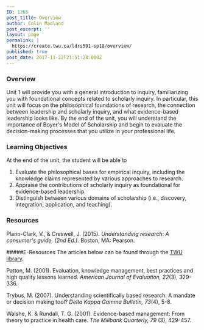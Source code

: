 ```yaml
---
ID: 1265
post_title: Overview
author: Colin Madland
post_excerpt: ''
layout: page
permalink: |
  https://create.twu.ca/ldrs591-sp18/overview/
published: true
post_date: 2017-11-22T21:51:28.000Z
---
```


### Overview

Unit 1 will provide you with a general introduction to inquiry, familiarizing you with foundational concepts related to scholarly inquiry.  In particular, this unit will focus on the philosophical foundations of research, the connection between leadership and scholarly inquiry, and what evidence-based leadership looks like. By the end of the unit, you will understand the importance of Boyer's Model of Scholarship and begin to evaluate the decision-making processes that you utilize in your professional life.

### Learning Objectives

At the end of the unit, the student will be able to

1. Evaluate the philosophical bases for empirical inquiry, including the knowledge claims represented by various approaches to research.    
2. Appraise the contributions of scholarly inquiry as foundational for evidence-based leadership.
3. Distinguish between various domains of scholarship \(i.e., discovery, integration, application, and teaching\).

### Resources

Plano-Clark, V., & Creswell, J. \(2015\). _Understanding research: A consumer's guide. \(2nd Ed.\)._ Boston, MA: Pearson.

#####E-Resources 
The articles below can be found through the [TWU library](https://www.twu.ca/library). 

Patton, M. \(2001\). Evaluation, knowledge management, best practices and high quality lessons learned. _American Journal of Evaluation, 22_\(3\), 329-336.

Trybus, M. \(2007\). Understanding scientifically based research: A mandate or decision making tool? _Delta Kappa Gamma Bulletin, 73_\(4\), 5-8.

Walshe, K. & Rundall, T. G. \(2001\). Evidence-based management: From theory to practice in health care. _The Millbank Quarterly, 79_ \(3\), 429-457.

